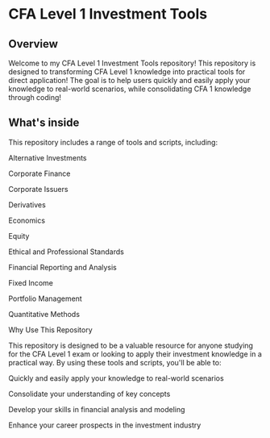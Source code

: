 # CFA Level 1 Investment Tools
## Overview

Welcome to my CFA Level 1 Investment Tools repository! This repository is designed to transforming CFA Level 1 knowledge into practical tools for direct application! The goal is to help users quickly and easily apply your knowledge to real-world scenarios, while consolidating CFA 1 knowledge through coding!

## What's inside
This repository includes a range of tools and scripts, including:

Alternative Investments

Corporate Finance

Corporate Issuers

Derivatives

Economics

Equity

Ethical and Professional Standards

Financial Reporting and Analysis

Fixed Income

Portfolio Management

Quantitative Methods


Why Use This Repository


This repository is designed to be a valuable resource for anyone studying for the CFA Level 1 exam or looking to apply their investment knowledge in a practical way. By using these tools and scripts, you'll be able to:



Quickly and easily apply your knowledge to real-world scenarios

Consolidate your understanding of key concepts

Develop your skills in financial analysis and modeling

Enhance your career prospects in the investment industry